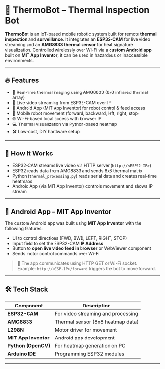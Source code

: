 # 🤖 ThermoBot – Thermal Inspection Bot

**ThermoBot** is an IoT-based mobile robotic system built for remote **thermal inspection** and **surveillance**. It integrates an **ESP32-CAM** for live video streaming and an **AMG8833 thermal sensor** for heat signature visualization. Controlled wirelessly over Wi-Fi via a **custom Android app** built on **MIT App Inventor**, it can be used in hazardous or inaccessible environments.

---

## 🔥 Features

- 🔴 Real-time thermal imaging using AMG8833 (8x8 infrared thermal array)
- 📸 Live video streaming from ESP32-CAM over IP
- 📱 Android App (MIT App Inventor) for robot control & feed access
- 🚗 Mobile robot movement (forward, backward, left, right, stop)
- 🌐 Wi-Fi-based local access with browser IP
- 💻 Thermal visualization via Python-based heatmap
- 🛠️ Low-cost, DIY hardware setup

---

## 🧠 How It Works

- ESP32-CAM streams live video via HTTP server (`http://<ESP32-IP>`)
- ESP32 reads data from AMG8833 and sends 8x8 thermal matrix
- Python (`thermal_processing.py`) reads serial data and creates real-time heatmaps
- Android App (via MIT App Inventor) controls movement and shows IP stream

---

## 📱 Android App – MIT App Inventor

The custom Android app was built using **MIT App Inventor** with the following features:

- UI to control directions (FWD, BWD, LEFT, RIGHT, STOP)
- Input field to set the ESP32-CAM **IP Address**
- Button to **open live video feed in browser** or WebViewer component
- Sends motor control commands over Wi-Fi

> 📲 The app communicates using HTTP GET or Wi-Fi socket.  
> Example: `http://<ESP-IP>/forward` triggers the bot to move forward.

---

## 🛠️ Tech Stack

| Component         | Description                         |
|------------------|-------------------------------------|
| **ESP32-CAM**     | For video streaming and processing |
| **AMG8833**       | Thermal sensor (8x8 heatmap data)  |
| **L298N**         | Motor driver for movement          |
| **MIT App Inventor** | Android app development        |
| **Python (OpenCV)** | For heatmap generation on PC    |
| **Arduino IDE**   | Programming ESP32 modules          |

---
